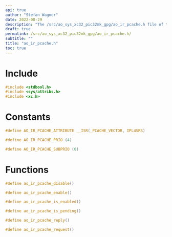 ```yaml
---
api: true
author: "Stefan Wagner"
date: 2022-08-29
description: "The /src/ao_sys_xc32_pic32mk_gpg/ao_ir_pcache.h file of the ao real-time operating system."
draft: true
permalink: /src/ao_sys_xc32_pic32mk_gpg/ao_ir_pcache.h/
subtitle: ""
title: "ao_ir_pcache.h"
toc: true
---
```


# Include

```c
#include <stdbool.h>
#include <sys/attribs.h>
#include <xc.h>
```

# Constants

```c
#define AO_IR_PCACHE_ATTRIBUTE __ISR(_PCACHE_VECTOR, IPL4SRS)
```

```c
#define AO_IR_PCACHE_PRIO (4)
```

```c
#define AO_IR_PCACHE_SUBPRIO (0)
```

# Functions

```c
#define ao_ir_pcache_disable()
```

```c
#define ao_ir_pcache_enable()
```

```c
#define ao_ir_pcache_is_enabled()
```

```c
#define ao_ir_pcache_is_pending()
```

```c
#define ao_ir_pcache_reply()
```

```c
#define ao_ir_pcache_request()
```

